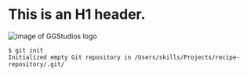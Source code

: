 # This is an H1 header.
![image of GGStudios logo](http://static1.squarespace.com/static/608244bfce5c0e108b35a099/t/621611816ca3ce1fd0571574/1645613441785/logo22.png?format=1500w)
```
$ git init
Initialized empty Git repository in /Users/skills/Projects/recipe-repository/.git/
```
